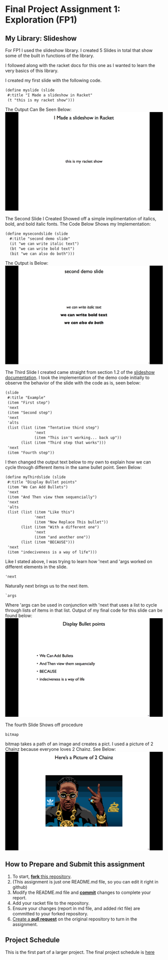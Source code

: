 # Final Project Assignment 1: Exploration (FP1)

## My Library: Slideshow

For FP1 I used the slideshow library. I created 5 Slides in total that show some of the built in functions of the library. 

I followed along with the racket docs for this one as I wanted to learn the very basics of this library. 

I created my first slide with the following code. 
```
(define myslide (slide
 #:title "I Made a slideshow in Racket"
 (t "this is my racket show")))
```
The Output Can Be Seen Below:
![slide1](https://github.com/nickfinocchiaro/FP1/blob/master/slide1.png)

The Second Slide I Created Showed off a simple implimentation of italics, bold, and bold italic fonts. 
The Code Below Shows my Implementation:
```
(define mysecondslide (slide
  #:title "second demo slide"
  (it "we can write italic text")
  (bt "we can write bold text")
  (bit "we can also do both")))
```

The Output is Below:
![slide2](https://github.com/nickfinocchiaro/FP1/blob/master/slide2.png)

The Third Slide I created came straight from section 1.2 of the [slideshow documentation][slideshow-doc]. I took the implementation of
the demo code initially to observe the behavior of the slide with the code as is, seen below:
```
(slide
 #:title "Example"
 (item "First step")
 'next
 (item "Second step")
 'next
 'alts
 (list (list (item "Tentative third step")
             'next
             (item "This isn't working... back up"))
       (list (item "Third step that works")))
 'next
 (item "Fourth step"))
```
I then changed the output text below to my own to explain how we can cycle through different items in the same bullet point. Seen Below:
```
(define myThirdslide (slide
 #:title "Display Bullet points"
 (item "We Can Add Bullets")
 'next
 (item "And Then view them sequencially")
 'next
 'alts
 (list (list (item "Like this")
             'next
             (item "Now Replace This bullet"))
       (list (item "With a different one")
             'next
             (item "and another one"))
       (list (item "BECAUSE")))
 'next
 (item "indeciveness is a way of life")))
```
Like I stated above, I was trying to learn how 'next and 'args worked on different elements in the slide.
```
'next
```
Naturally next brings us to the next item. 
```
`args 
```
Where 'args can be used in conjunction with 'next that uses a list to cycle through lists of items in that list. 
Output of my final code for this slide can be found below:
![slide3](https://github.com/nickfinocchiaro/FP1/blob/master/slide3.png)

The fourth Slide Shows off procedure 
```
bitmap
```
bitmap takes a path of an image and creates a pict. 
I used a picture of 2 Chainz because everyone loves 2 Chainz. 
See Below:
![slide4](https://github.com/nickfinocchiaro/FP1/blob/master/slide4.png)



## How to Prepare and Submit this assignment

1. To start, [**fork** this repository][forking]. 
  2. (This assignment is just one README.md file, so you can edit it right in github)
1. Modify the README.md file and [**commit**][ref-commit] changes to complete your report.
1. Add your racket file to the repository. 
1. Ensure your changes (report in md file, and added rkt file) are committed to your forked repository.
1. [Create a **pull request**][pull-request] on the original repository to turn in the assignment.

## Project Schedule
This is the first part of a larger project. The final project schedule is [here][schedule]

<!-- Links -->
[schedule]: https://github.com/oplS16projects/FP-Schedule
[markdown]: https://help.github.com/articles/markdown-basics/
[forking]: https://guides.github.com/activities/forking/
[ref-clone]: http://gitref.org/creating/#clone
[ref-commit]: http://gitref.org/basic/#commit
[ref-push]: http://gitref.org/remotes/#push
[pull-request]: https://help.github.com/articles/creating-a-pull-request
[slideshow-doc]: https://docs.racket-lang.org/slideshow/Creating_Slide_Presentations.html?q=slideshow
